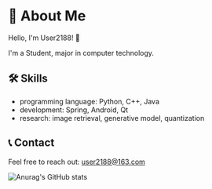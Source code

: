 # 🌟 About Me

Hello, I'm User2188! 👋

I'm a Student, major in computer technology.

## 🛠️ Skills

- programming language: Python, C++, Java
- development: Spring, Android, Qt
- research: image retrieval, generative model, quantization

## 📞 Contact

Feel free to reach out: user2188@163.com


![Anurag's GitHub stats](https://github-readme-stats.vercel.app/api?username=user2188)
